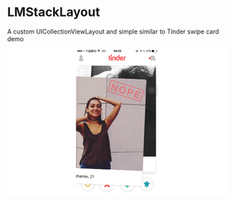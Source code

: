 # LMStackLayout
A custom UICollectionViewLayout and  simple similar to Tinder swipe card demo

![](https://github.com/FreakLee/LMStackLayout/blob/master/StackLayoutDemo.gif)

